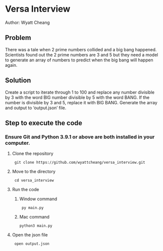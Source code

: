 # Versa Interview
Author: Wyatt Cheang

## Problem
There was a tale when 2 prime numbers collided and a big bang happened. Scientists found out the 2 prime numbers are 3 and 5 but they need a model to generate an array of numbers to predict when the big bang will happen again.

## Solution
Create a script to iterate through 1 to 100 and replace any number divisible by 3 with the word BIG number divisible by 5 with the word BANG. If the number is divisible by 3 and 5, replace it with BIG BANG. Generate the array and output to ‘output.json’ file.

## Step to execute the code

### Ensure Git and Python 3.9.1 or above are both installed in your computer.

1. Clone the repository

        git clone https://github.com/wyattcheang/versa_interview.git

2. Move to the directory

        cd versa_interview

3. Run the code 
   1. Window command

           py main.py
   2. Mac command

          python3 main.py


4. Open the json file

        open output.json